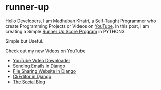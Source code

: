 # runner-up
Hello Developers, 
I am Madhuban Khatri, a Self-Taught Programmer who create Programming Projects or Videos on [YouTube](https://www.youtube.com/channel/UCxPWxR2Rzc2jdk_5JMvoQCQ). In this post, I am creating a Simple [Runner Up Score Program](https://www.youtube.com/watch?v=c9MzwXOuYFw) in PYTHON3. 

Simple but Useful.

Check out my new Videos on YouTube
* [YouTube Video Downloader](https://www.youtube.com/watch?v=KHvQPzoCZzo)
* [Sending Emails in Django](https://www.youtube.com/watch?v=CMPCYThLziM)
* [File Sharing Website in Django](https://www.youtube.com/watch?v=v0IPz7sPLqY)
* [CkEditor in Django](https://www.youtube.com/watch?v=rlyJVO0I3Uc)
* [The Social Blog](https://www.youtube.com/watch?v=seraT7L8cG0)
